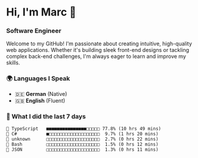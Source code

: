 # Hi, I'm Marc 👋 
### Software Engineer

Welcome to my GitHub! I'm passionate about creating intuitive, high-quality web applications. Whether it's building sleek front-end designs or tackling complex back-end challenges, I'm always eager to learn and improve my skills.  

### 🌍 Languages I Speak  
- 🇩🇪 **German** (Native)  
- 🇬🇧 **English** (Fluent)

### 🤯 What I did the last 7 days

```
🔷 TypeScript   ■■■■■■■■■■■■■■■□□□□□ 77.8% (10 hrs 49 mins)
🔷 C#           ■□□□□□□□□□□□□□□□□□□□  9.7% (1 hrs 20 mins)
📄 unknown      □□□□□□□□□□□□□□□□□□□□  2.7% (0 hrs 22 mins)
📄 Bash         □□□□□□□□□□□□□□□□□□□□  1.5% (0 hrs 12 mins)
📄 JSON         □□□□□□□□□□□□□□□□□□□□  1.3% (0 hrs 11 mins)
```